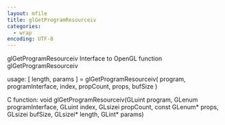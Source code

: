 ```yaml
---
layout: mfile
title: glGetProgramResourceiv
categories:
  - wrap
encoding: UTF-8
---
```


glGetProgramResourceiv  Interface to OpenGL function glGetProgramResourceiv

usage:  [ length, params ] = glGetProgramResourceiv( program, programInterface, index, propCount, props, bufSize )

C function:  void glGetProgramResourceiv(GLuint program, GLenum programInterface, GLuint index, GLsizei propCount, const GLenum\* props, GLsizei bufSize, GLsizei\* length, GLint\* params)